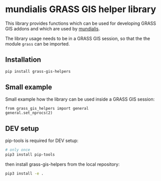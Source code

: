 # mundialis GRASS GIS helper library

This library provides functions which can be used for developing GRASS GIS addons and which are used by [mundialis](https://www.mundialis.de/).

The library usage needs to be in a GRASS GIS session, so that the the module `grass` can be imported.

## Installation

```bash
pip install grass-gis-helpers
```

## Small example

Small example how the library can be used inside a GRASS GIS session:

```python3
from grass_gis_helpers import general
general.set_nprocs(2)
```

## DEV setup
pip-tools is required for DEV setup: 
```bash
# only once
pip3 install pip-tools
```
then install grass-gis-helpers from the local repository:
```bash
pip3 install -e .

```
